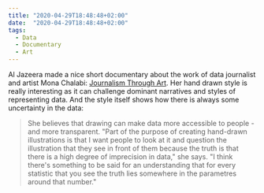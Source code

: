 ```yaml
---
title: "2020-04-29T18:48:48+02:00"
date:  "2020-04-29T18:48:48+02:00"
tags:
  - Data
  - Documentary
  - Art
---
```


Al Jazeera made a nice short documentary about the work of data journalist and artist Mona Chalabi: [Journalism Through Art](https://www.aljazeera.com/programmes/whose-truth-is-it-anyway/2019/11/truth-numbers-redefining-data-journalism-art-191114091038371.html). Her hand drawn style is really interesting as it can challenge dominant narratives and styles of representing data. And the style itself shows how there is always some uncertainty in the data:

> She believes that drawing can make data more accessible to people - and more transparent.
> "Part of the purpose of creating hand-drawn illustrations is that I want people to look at it and question the illustration that they see in front of them because the truth is that there is a high degree of imprecision in data," she says.
> "I think there's something to be said for an understanding that for every statistic that you see the truth lies somewhere in the parametres around that number."
